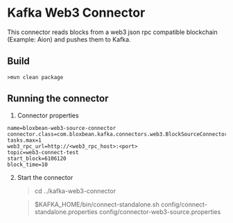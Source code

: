 # Kafka Web3 Connector

This connector reads blocks from a web3 json rpc compatible blockchain (Example: Aion) and pushes them to Kafka.

## Build

    >mvn clean package
        
## Running the connector

1. Connector properties

```$xslt
name=bloxbean-web3-source-connector
connector.class=com.bloxbean.kafka.connectors.web3.BlockSourceConnector
tasks.max=1
web3_rpc_url=http://<web3_rpc_host>:<port>
topic=web3-connect-test
start_block=6106120
block_time=10
```
   
2. Start the connector

   >cd ../kafka-web3-connector
   
   >$KAFKA_HOME/bin/connect-standalone.sh config/connect-standalone.properties config/connector-web3-source.properties
     
